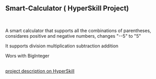 <h2>Smart-Calculator ( HyperSkill Project)</h2>
<br>
<p>A smart calculator that supports all the combinations of parentheses, considares positive and negative numbers, changes "--5" to "5"</p>
<p>It supports division multiplication subtraction addition</p>
<p>Wors with BigInteger<p>
<br>
<a href="https://hyperskill.org/projects/38?goal=7">project description on HyperSkill</a>
